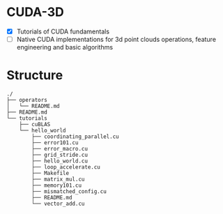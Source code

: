 # CUDA-3D

- [X] Tutorials of CUDA fundamentals
- [ ] Native CUDA implementations for 3d point clouds operations, feature engineering and basic algorithms

# Structure

```
./
├── operators
│   └── README.md
├── README.md
└── tutorials
    ├── cuBLAS
    └── hello_world
        ├── coordinating_parallel.cu
        ├── error101.cu
        ├── error_macro.cu
        ├── grid_stride.cu
        ├── hello_world.cu
        ├── loop_accelerate.cu
        ├── Makefile
        ├── matrix_mul.cu
        ├── memory101.cu
        ├── mismatched_config.cu
        ├── README.md
        └── vector_add.cu
```
